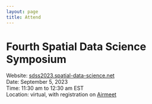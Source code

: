 ```yaml
---
layout: page
title: Attend
---
```


# Fourth Spatial Data Science Symposium


Website:  [sdss2023.spatial-data-science.net](http://sdss2023.spatial-data-science.net/)  
Date: September 5, 2023  
Time: 11:30 am to 12:30 am EST  
Location: virtual, with registration on [Airmeet](https://www.airmeet.com/e/5b9bebf0-f574-11ed-ba17-6b737e1a0f4c)  
